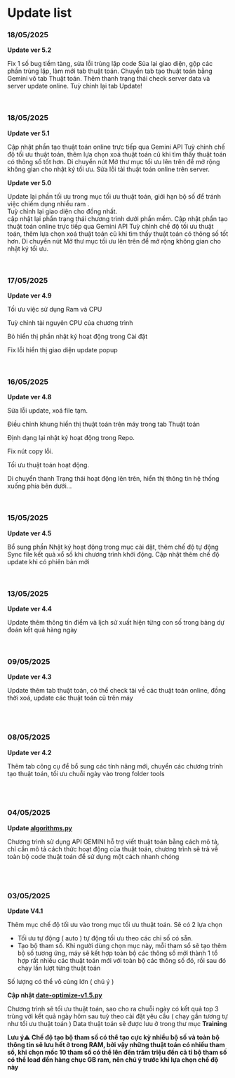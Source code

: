 # Update list


### 18/05/2025

**Update ver 5.2**

Fix 1 số bug tiềm tàng, sửa lỗi trùng lặp code
Sủa lại giao diện, gộp các phần trùng lặp, làm mới tab thuật toán.
Chuyển tab tạo thuật toán bằng Gemini vô tab Thuật toán.
Thêm thanh trạng thái check server data và server update online.
Tuỳ chỉnh lại tab Update!

<br>


### 18/05/2025

**Update ver 5.1**

Cập nhật phần tạo thuật toán online trực tiếp qua Gemini API 
Tuỳ chỉnh chế độ tối ưu thuật toán, thêm lựa chọn xoá thuật toán cũ khi tìm thấy thuật toán có thông số tốt hơn.
Di chuyển nút Mở thư mục tối ưu lên trên để mở rộng không gian cho nhật ký tối ưu.
Sửa lỗi tải thuật toán online trên server.


**Update ver 5.0**

Update lại phần tối ưu trong mục tối ưu thuật toán, giới hạn bộ số để tránh việc chiếm dụng nhiều ram </b>.<br> Tuỳ chỉnh lại giao diện cho đồng nhất.<br> cập nhật lại phần trạng thái chương trình dưới phần mềm.
Cập nhật phần tạo thuật toán online trực tiếp qua Gemini API 
Tuỳ chỉnh chế độ tối ưu thuật toán, thêm lựa chọn xoá thuật toán cũ khi tìm thấy thuật toán có thông số tốt hơn.
Di chuyển nút Mở thư mục tối ưu lên trên để mở rộng không gian cho nhật ký tối ưu.

<br>

### 17/05/2025

**Update ver 4.9**

Tối ưu việc sử dụng Ram và CPU

Tuỳ chỉnh tài nguyên CPU của chương trình

Bỏ hiển thị phần nhật ký hoạt động trong Cài đặt

Fix lỗi hiển thị giao diện update popup

<br>




### 16/05/2025

**Update ver 4.8**

Sửa lỗi update, xoá file tạm. 

Điều chỉnh khung hiển thị thuật toán trên máy trong tab Thuật toán

Định dạng lại nhật ký hoạt động trong Repo.

Fix nút copy lỗi.

Tối ưu thuật toán hoạt động. 

Di chuyển thanh Trạng thái hoạt động lên trên, hiển thị thông tin hệ thống xuống phía bên dưới...

<br>



### 15/05/2025

**Update ver 4.5**

Bổ sung phần Nhật ký hoạt động trong mục cài đặt, thêm chế độ tự động Sync file kết quả xổ số khi chương trình khởi động. Cập nhật thêm chế độ update khi có phiên bản mới

<br>

### 13/05/2025

**Update ver 4.4**


Update thêm thông tin điểm và lịch sử xuất hiện từng con số trong bảng dự đoán kết quả hàng ngày

<br>



### 09/05/2025

**Update ver 4.3**


Update thêm tab thuật toán, có thể check tải về các thuật toán online, đồng thời xoá, update các thuật toán cũ trên máy

<br><br>


### 08/05/2025

**Update ver 4.2**


Thêm tab công cụ để bổ sung các tính năng mới, chuyển các chương trình tạo thuật toán, tối ưu chuỗi ngày vào trong folder tools


<br><br>


### 04/05/2025

**Update  [algorithms.py](https://github.com/junlangzi/Lottery-Predictor/blob/main/algorithms.py "algorithms.py")**

Chương trình sử dụng API GEMINI hỗ trợ viết thuật toán bằng cách mô tả, chỉ cần mô tả cách thức hoạt động của thuật toán, chương trình sẽ trả về toàn bộ code thuật toán để sử dụng một cách nhanh chóng

<br><br>


### 03/05/2025

**Update V4.1**

Thêm mục chế độ tối ưu vào trong mục tối ưu thuật toán. Sẽ có 2 lựa chọn

* Tối ưu tự động ( auto ) tự động tối ưu theo các chỉ số có sẵn.
* Tạo bộ tham số. Khi người dùng chọn mục này, mỗi tham số sẽ tạo thêm bộ số tương ứng, máy sẽ kết hợp toàn bộ các thông số mới thành 1 tổ hợp rất nhiều các thuật toán mới với toàn bộ các thông số đó, rồi sau đó chạy lần lượt từng thuật toán

Số lượng có thể vô cùng lớn ( chú ý )

**Cập nhật [date-optimize-v1.5.py](https://github.com/junlangzi/Lottery-Predictor/blob/main/date-optimize-v1.5.py "date-optimize-v1.5.py")**

Chương trình sẽ tối ưu thuật toán, sao cho ra chuỗi ngày có kết quả top 3 trùng với kết quả ngày hôm sau tuỳ theo cài đặt yêu cầu ( chạy gần tương tự như tối ưu thuật toán ) Data thuật toán sẽ được lưu ở trong thư mục **Training**

**Lưu ý⚠️ Chế độ tạo bộ tham số có thể tạo cực kỳ nhiều bộ số và toàn bộ thông tin sẽ lưu hết ở trong RAM, bởi vậy những thuật toán có nhiều tham số, khi chọn mốc 10 tham số có thể lên đến trăm triệu đến cả tỉ bộ tham số có thể load đến hàng chục GB ram, nên chú ý trước khi lựa chọn chế độ này**
